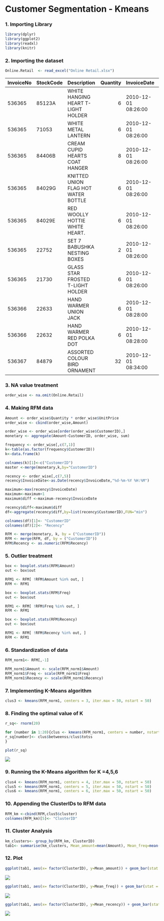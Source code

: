Customer Segmentation - Kmeans
================

### **1. Importing Library**

``` r
library(dplyr)
library(ggplot2)
library(readxl)
library(knitr)
```

### **2. Importing the dataset**

``` r
Online.Retail  <- read_excel("Online Retail.xlsx")
```

| InvoiceNo | StockCode | Description                         | Quantity | InvoiceDate         | UnitPrice | CustomerID | Country        |
|:----------|:----------|:------------------------------------|---------:|:--------------------|----------:|-----------:|:---------------|
| 536365    | 85123A    | WHITE HANGING HEART T-LIGHT HOLDER  |        6 | 2010-12-01 08:26:00 |      2.55 |      17850 | United Kingdom |
| 536365    | 71053     | WHITE METAL LANTERN                 |        6 | 2010-12-01 08:26:00 |      3.39 |      17850 | United Kingdom |
| 536365    | 84406B    | CREAM CUPID HEARTS COAT HANGER      |        8 | 2010-12-01 08:26:00 |      2.75 |      17850 | United Kingdom |
| 536365    | 84029G    | KNITTED UNION FLAG HOT WATER BOTTLE |        6 | 2010-12-01 08:26:00 |      3.39 |      17850 | United Kingdom |
| 536365    | 84029E    | RED WOOLLY HOTTIE WHITE HEART.      |        6 | 2010-12-01 08:26:00 |      3.39 |      17850 | United Kingdom |
| 536365    | 22752     | SET 7 BABUSHKA NESTING BOXES        |        2 | 2010-12-01 08:26:00 |      7.65 |      17850 | United Kingdom |
| 536365    | 21730     | GLASS STAR FROSTED T-LIGHT HOLDER   |        6 | 2010-12-01 08:26:00 |      4.25 |      17850 | United Kingdom |
| 536366    | 22633     | HAND WARMER UNION JACK              |        6 | 2010-12-01 08:28:00 |      1.85 |      17850 | United Kingdom |
| 536366    | 22632     | HAND WARMER RED POLKA DOT           |        6 | 2010-12-01 08:28:00 |      1.85 |      17850 | United Kingdom |
| 536367    | 84879     | ASSORTED COLOUR BIRD ORNAMENT       |       32 | 2010-12-01 08:34:00 |      1.69 |      13047 | United Kingdom |

### **3. NA value treatment**

``` r
order_wise <- na.omit(Online.Retail)
```

### **4. Making RFM data**

``` r
Amount <- order_wise$Quantity * order_wise$UnitPrice
order_wise <- cbind(order_wise,Amount)

order_wise <- order_wise[order(order_wise$CustomerID),]
monetary <- aggregate(Amount~CustomerID, order_wise, sum)

frequency <- order_wise[,c(7,1)]
k<-table(as.factor(frequency$CustomerID))
k<-data.frame(k)

colnames(k)[1]<-c("CustomerID")
master <-merge(monetary,k,by="CustomerID")

recency <- order_wise[,c(7,5)]
recency$InvoiceDate<-as.Date(recency$InvoiceDate,"%d-%m-%Y %H:%M")

maximum<-max(recency$InvoiceDate)
maximum<-maximum+1
maximum$diff <-maximum-recency$InvoiceDate

recency$diff<-maximum$diff
df<-aggregate(recency$diff,by=list(recency$CustomerID),FUN="min")

colnames(df)[1]<- "CustomerID"
colnames(df)[2]<- "Recency"

RFM <- merge(monetary, k, by = ("CustomerID"))
RFM <- merge(RFM, df, by = ("CustomerID"))
RFM$Recency <- as.numeric(RFM$Recency)
```

### **5. Outlier treatment**

``` r
box <- boxplot.stats(RFM$Amount)
out <- box$out

RFM1 <- RFM[ !RFM$Amount %in% out, ]
RFM <- RFM1

box <- boxplot.stats(RFM$Freq)
out <- box$out

RFM1 <- RFM[ !RFM$Freq %in% out, ]
RFM <- RFM1

box <- boxplot.stats(RFM$Recency)
out <- box$out

RFM1 <- RFM[ !RFM$Recency %in% out, ]
RFM <- RFM1
```

### **6. Standardization of data**

``` r
RFM_norm1<- RFM[,-1]

RFM_norm1$Amount <- scale(RFM_norm1$Amount)
RFM_norm1$Freq <- scale(RFM_norm1$Freq)
RFM_norm1$Recency <- scale(RFM_norm1$Recency)
```

### **7. Implementing K-Means algorithm**

``` r
clus3 <- kmeans(RFM_norm1, centers = 3, iter.max = 50, nstart = 50)
```

### **8. Finding the optimal value of K**

``` r
r_sq<- rnorm(20)

for (number in 1:20){clus <- kmeans(RFM_norm1, centers = number, nstart = 50)
r_sq[number]<- clus$betweenss/clus$totss
}

plot(r_sq)
```

![](kmeans_clustering_files/figure-gfm/unnamed-chunk-9-1.png)<!-- -->

### **9. Running the K-Means algorithm for K =4,5,6**

``` r
clus4 <- kmeans(RFM_norm1, centers = 4, iter.max = 50, nstart = 50)
clus5 <- kmeans(RFM_norm1, centers = 5, iter.max = 50, nstart = 50)
clus6 <- kmeans(RFM_norm1, centers = 6, iter.max = 50, nstart = 50)
```

### **10. Appending the ClusterIDs to RFM data**

``` r
RFM_km <-cbind(RFM,clus5$cluster)
colnames(RFM_km)[5]<- "ClusterID"
```

### **11. Cluster Analysis**

``` r
km_clusters<- group_by(RFM_km, ClusterID)
tab1<- summarise(km_clusters, Mean_amount=mean(Amount), Mean_freq=mean(Freq), Mean_recency=mean(Recency))
```

### **12. Plot**

``` r
ggplot(tab1, aes(x= factor(ClusterID), y=Mean_amount)) + geom_bar(stat = "identity")
```

![](kmeans_clustering_files/figure-gfm/unnamed-chunk-13-1.png)<!-- -->

``` r
ggplot(tab1, aes(x= factor(ClusterID), y=Mean_freq)) + geom_bar(stat = "identity")
```

![](kmeans_clustering_files/figure-gfm/unnamed-chunk-13-2.png)<!-- -->

``` r
ggplot(tab1, aes(x= factor(ClusterID), y=Mean_recency)) + geom_bar(stat = "identity")
```

![](kmeans_clustering_files/figure-gfm/unnamed-chunk-13-3.png)<!-- -->
